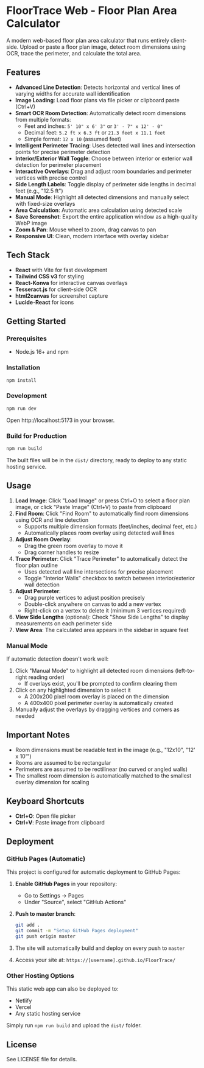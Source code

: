 # FloorTrace Web - Floor Plan Area Calculator

A modern web-based floor plan area calculator that runs entirely client-side. Upload or paste a floor plan image, detect room dimensions using OCR, trace the perimeter, and calculate the total area.

## Features

- **Advanced Line Detection**: Detects horizontal and vertical lines of varying widths for accurate wall identification
- **Image Loading**: Load floor plans via file picker or clipboard paste (Ctrl+V)
- **Smart OCR Room Detection**: Automatically detect room dimensions from multiple formats:
  - Feet and inches: `5' 10" x 6' 3"` or `3' - 7" x 12' - 0"`
  - Decimal feet: `5.2 ft x 6.3 ft` or `21.3 feet x 11.1 feet`
  - Simple format: `12 x 10` (assumed feet)
- **Intelligent Perimeter Tracing**: Uses detected wall lines and intersection points for precise perimeter detection
- **Interior/Exterior Wall Toggle**: Choose between interior or exterior wall detection for perimeter placement
- **Interactive Overlays**: Drag and adjust room boundaries and perimeter vertices with precise control
- **Side Length Labels**: Toggle display of perimeter side lengths in decimal feet (e.g., "12.5 ft")
- **Manual Mode**: Highlight all detected dimensions and manually select with fixed-size overlays
- **Area Calculation**: Automatic area calculation using detected scale
- **Save Screenshot**: Export the entire application window as a high-quality WebP image
- **Zoom & Pan**: Mouse wheel to zoom, drag canvas to pan
- **Responsive UI**: Clean, modern interface with overlay sidebar

## Tech Stack

- **React** with Vite for fast development
- **Tailwind CSS v3** for styling
- **React-Konva** for interactive canvas overlays
- **Tesseract.js** for client-side OCR
- **html2canvas** for screenshot capture
- **Lucide-React** for icons

## Getting Started

### Prerequisites

- Node.js 16+ and npm

### Installation

```bash
npm install
```

### Development

```bash
npm run dev
```

Open http://localhost:5173 in your browser.

### Build for Production

```bash
npm run build
```

The built files will be in the `dist/` directory, ready to deploy to any static hosting service.

## Usage

1. **Load Image**: Click "Load Image" or press Ctrl+O to select a floor plan image, or click "Paste Image" (Ctrl+V) to paste from clipboard
2. **Find Room**: Click "Find Room" to automatically find room dimensions using OCR and line detection
   - Supports multiple dimension formats (feet/inches, decimal feet, etc.)
   - Automatically places room overlay using detected wall lines
3. **Adjust Room Overlay**: 
   - Drag the green room overlay to move it
   - Drag corner handles to resize
4. **Trace Perimeter**: Click "Trace Perimeter" to automatically detect the floor plan outline
   - Uses detected wall line intersections for precise placement
   - Toggle "Interior Walls" checkbox to switch between interior/exterior wall detection
5. **Adjust Perimeter**: 
   - Drag purple vertices to adjust position precisely
   - Double-click anywhere on canvas to add a new vertex
   - Right-click on a vertex to delete it (minimum 3 vertices required)
6. **View Side Lengths** (optional): Check "Show Side Lengths" to display measurements on each perimeter side
7. **View Area**: The calculated area appears in the sidebar in square feet

### Manual Mode

If automatic detection doesn't work well:

1. Click "Manual Mode" to highlight all detected room dimensions (left-to-right reading order)
   - If overlays exist, you'll be prompted to confirm clearing them
2. Click on any highlighted dimension to select it
   - A 200x200 pixel room overlay is placed on the dimension
   - A 400x400 pixel perimeter overlay is automatically created
3. Manually adjust the overlays by dragging vertices and corners as needed

## Important Notes

- Room dimensions must be readable text in the image (e.g., "12x10", "12' x 10'")
- Rooms are assumed to be rectangular
- Perimeters are assumed to be rectilinear (no curved or angled walls)
- The smallest room dimension is automatically matched to the smallest overlay dimension for scaling

## Keyboard Shortcuts

- **Ctrl+O**: Open file picker
- **Ctrl+V**: Paste image from clipboard

## Deployment

### GitHub Pages (Automatic)

This project is configured for automatic deployment to GitHub Pages:

1. **Enable GitHub Pages** in your repository:
   - Go to Settings → Pages
   - Under "Source", select "GitHub Actions"

2. **Push to master branch**:
   ```bash
   git add .
   git commit -m "Setup GitHub Pages deployment"
   git push origin master
   ```

3. The site will automatically build and deploy on every push to `master`
4. Access your site at: `https://[username].github.io/FloorTrace/`

### Other Hosting Options

This static web app can also be deployed to:
- Netlify
- Vercel
- Any static hosting service

Simply run `npm run build` and upload the `dist/` folder.

## License

See LICENSE file for details.
